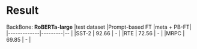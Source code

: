 # Result

BackBone: **RoBERTa-large**
|test dataset |Prompt-based FT    |meta + PB-FT|
|-------------|---------|--     |
|SST-2        | 92.66   | - |
|RTE          | 72.56 | - |
|MRPC         | 69.85 | - |
